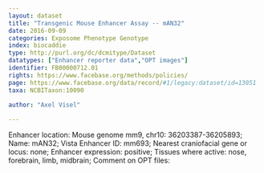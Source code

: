 ```yaml
---
layout: dataset  
title: "Transgenic Mouse Enhancer Assay -- mAN32"  
date: 2016-09-09  
categories: Exposome Phenotype Genotype  
index: biocaddie  
type: http://purl.org/dc/dcmitype/Dataset  
datatypes: ["Enhancer reporter data","OPT images"]  
identifier: FB00000712.01  
rights: https://www.facebase.org/methods/policies/  
page: https://www.facebase.org/data/record/#1/legacy:dataset/id=13051  
taxa: NCBITaxon:10090  
  
author: "Axel Visel"  

---
```

 Enhancer location: Mouse genome mm9, chr10: 36203387-36205893; Name: mAN32; Vista Enhancer ID: mm693; Nearest craniofacial gene or locus: none; Enhancer expression: positive; Tissues where active: nose, forebrain, limb, midbrain; Comment on OPT files:   

